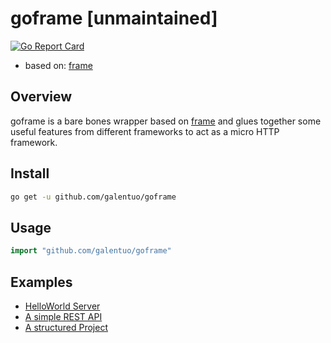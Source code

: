 # goframe [unmaintained]
[![Go Report Card](https://goreportcard.com/badge/github.com/galentuo/goframe)](https://goreportcard.com/report/github.com/galentuo/goframe)

* based on: [frame](https://github.com/j4in/frame)

## Overview

goframe is a bare bones wrapper based on [frame](https://github.com/j4in/frame) and glues together some useful features from different frameworks to act as a micro HTTP framework.

## Install

```bash
go get -u github.com/galentuo/goframe
```

## Usage

```go
import "github.com/galentuo/goframe"
```

## Examples

- [HelloWorld Server](https://github.com/galentuo/goframe-examples/tree/master/hello)
- [A simple REST API](https://github.com/galentuo/goframe-examples/tree/master/simple)
- [A structured Project](https://github.com/galentuo/goframe-examples/tree/master/project)
